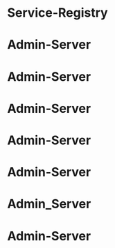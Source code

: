 # Service-Registry
# Admin-Server
# Admin-Server
# Admin-Server
# Admin-Server
# Admin-Server
# Admin_Server
# Admin-Server
